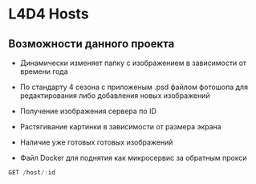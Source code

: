 
# L4D4 Hosts

## Возможности данного проекта

- Динамически изменяет папку с изображением в зависимости от времени года

- По стандарту 4 сезона с приложеным .psd файлом фотошопа для редактирования либо добавления новых изображений

- Получение изображения сервера по ID 

- Растягивание картинки в зависимости от размера экрана

- Наличие уже готовых готовых изображений

- Файл Docker для поднятия как микросервис за обратным прокси
```js
GET /host/:id
```
